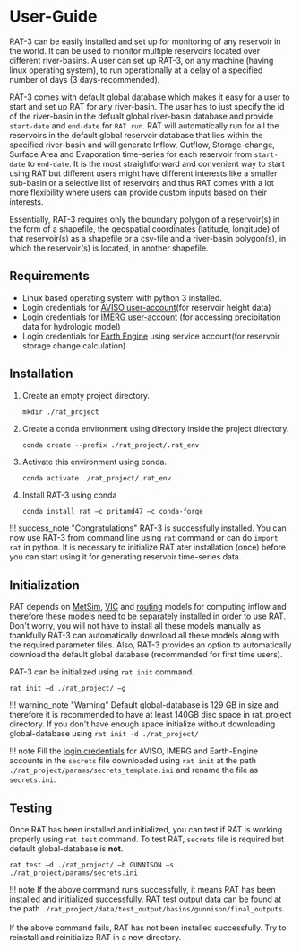 # User-Guide

RAT-3 can be easily installed and set up for monitoring of any reservoir in the world. It can be used to monitor multiple reservoirs located over different river-basins. A user can set up RAT-3, on any machine (having linux operating system), to run operationally at a delay of a specified number of days (3 days-recommended). 

RAT-3 comes with default global database which makes it easy for a user to start and set up RAT for any river-basin. The user has to just specify the id of the river-basin in the defualt global river-basin database and provide `start-date` and `end-date` for `RAT run`. RAT will automatically run for all the reservoirs in the default global reservoir database that lies within the specified river-basin and will generate Inflow, Outflow, Storage-change, Surface Area and Evaporation time-series for each reservoir from `start-date` to `end-date`. It is the most straightforward and convenient way to start using RAT but different users might have different interests like a smaller sub-basin or a selective list of reservoirs and thus RAT comes with a lot more flexibility where users can provide custom inputs based on their interests.

Essentially, RAT-3 requires only the boundary polygon of a reservoir(s) in the form of a shapefile, the geospatial coordinates (latitude, longitude) of that reservoir(s) as a shapefile or a csv-file and a river-basin polygon(s), in which the reservoir(s) is located, in another shapefile.      

## Requirements

+ Linux based operating system with python 3 installed. 
+ Login credentials for [AVISO user-account](https://www.aviso.altimetry.fr/en/data/data-access/registration-form.html)(for reservoir height data)
+ Login credentials for [IMERG user-account](https://registration.pps.eosdis.nasa.gov/registration/)
(for accessing precipitation data for hydrologic model)
+ Login credentials for [Earth Engine](https://developers.google.com/earth-engine/cloud/earthengine_cloud_project_setup) using service account(for reservoir storage change calculation)


## Installation

1. Create an empty project directory. 
    ```
    mkdir ./rat_project
    ```
2. Create a conda environment using directory inside the project directory.
    ```
    conda create --prefix ./rat_project/.rat_env
    ```
3. Activate this environment using conda.
    ```bash
    conda activate ./rat_project/.rat_env
    ```
4. Install RAT-3 using conda
    ```
    conda install rat –c pritamd47 –c conda-forge
    ```

!!! success_note "Congratulations"
    RAT-3 is successfully installed. You can now use RAT-3 from command line using `rat` command or can do `import rat` in python. It is necessary to initialize RAT ater installation (once) before you can start using it for generating reservoir time-series data.

## Initialization

RAT depends on [MetSim](https://metsim.readthedocs.io/en/develop/), [VIC](https://vic.readthedocs.io/en/master/) and [routing](https://vic.readthedocs.io/en/vic.4.2.d/Documentation/Routing/RoutingInput/) models for computing inflow and therefore these models need to be separately installed in order to use RAT. Don't worry, you will not have to install all these models manually as thankfully RAT-3 can automatically download all these models along with the required parameter files. Also, RAT-3 provides an option to automatically download the default global database (recommended for first time users).  

RAT-3 can be initialized using `rat init` command.

```
rat init –d ./rat_project/ –g 
```
!!! warning_note "Warning"
    Default global-database is 129 GB in size and therefore it is recommended to have at least 140GB disc space in rat_project directory. If you don't have enough space initialize without downloading global-database using `rat init -d ./rat_project/`

!!! note
    Fill the [login credentials](#Requirements) for AVISO, IMERG and Earth-Engine accounts in the `secrets` file downloaded using `rat init` at the path `./rat_project/params/secrets_template.ini` and rename the file as `secrets.ini`.

## Testing 

Once RAT has been installed and initialized, you can test if RAT is working properly using `rat test` command. To test RAT, `secrets` file is required but default global-database is **not**.
```
rat test –d ./rat_project/ –b GUNNISON –s ./rat_project/params/secrets.ini
```
!!! note 
    If the above command runs successfully, it means RAT has been installed and initialized successfully. RAT test output data can be found at the path `./rat_project/data/test_output/basins/gunnison/final_outputs`.  
    <br> If the above command fails, RAT has not been installed successfully. Try to reinstall and reinitialize RAT in a new directory.
